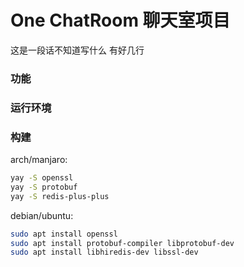 # One ChatRoom 聊天室项目
这是一段话不知道写什么
有好几行
### 功能
### 运行环境
### 构建
arch/manjaro:
~~~sh
yay -S openssl
yay -S protobuf
yay -S redis-plus-plus
~~~
debian/ubuntu:
~~~sh
sudo apt install openssl
sudo apt install protobuf-compiler libprotobuf-dev
sudo apt install libhiredis-dev libssl-dev
~~~